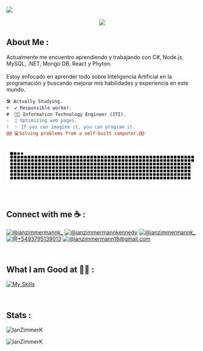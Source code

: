 
<br>

<img src="https://readme-typing-svg.herokuapp.com/?font=Roboto&weight=900&size=40=true&vCenter=true&width=500&height=70&duration=4000&color=B3B3B3&lines=Hi+There!+👋;+I'm+IanZimmermann!;" />

<p align="center">
  <img src="https://readme-typing-svg.herokuapp.com?font=ROBOT&duration=2500&size=20&color=39FF14&background=000000&center=true&vCenter=true&width=490&lines=%3E+I'm+a+Future+Full+Stack+Developer.">
</p>


## About Me :

Actualmente me encuentro aprendiendo y trabajando con C#, Node.js, MySQL, .NET, Mongo DB, React y Phyton.
<br>
<br>
Estoy enfocado en aprender todo sobre Inteligencia Artificial en la programación y buscando mejorar mis habilidades y experiencia en este mundo.

```diff
🛠️ Actually Studying.
+  ✔️ Responsible worker.
#  👨‍💻 Information Technology Engineer (ITI).
-  🚀 Optimizing web pages.
!  ✨ If you can imagine it, you can program it. 
@@ 💻Solving problems from a self-built computer.@@
```


<div align="center">
  
  <br>
  <img alt="snake eating my contributions" src="https://raw.githubusercontent.com/codediaz/codediaz/output/github-contribution-grid-snake.svg" />
  <br/>
</div>

<br>

## Connect with me ☕ :

[![@ianzimmermannk_](https://img.icons8.com/fluency/48/000000/instagram-new.png "@ianzimmermannk_")](https://instagram.com/ianzimmermannk_) 
[![@ianzimmermannkennedy](https://img.icons8.com/fluency/48/000000/facebook.png "@ianzimmermannk_")](https://www.facebook.com/ian.zimmermann.9/) 
[![@ianzimmermannk_](https://img.icons8.com/fluency/48/000000/linkedin.png "@ianzimmermannk_")](https://www.linkedin.com/in/ianzimmermannk) 
[![@+5493795139013](https://img.icons8.com/fluency/48/000000/phone-disconnected.png "@3795139013")](tel:+5493795139013) 
[![@ianzimmermann18@gmail.com](https://img.icons8.com/fluency/48/000000/apple-mail.png "@ianzimmermann18@gmail.com")](ianzimmermann18@gmail.com)

<br>

## What I am Good at 🧑‍💻 :
[![My Skills](https://skillicons.dev/icons?i=js,html,css,cs,java,mysql,mongodb,nodejs,php,postman,py,react,tailwind&perline=5)](https://skillicons.dev)

<br>

## Stats :
<p><img src="https://github-readme-stats.vercel.app/api/top-langs?username=IanZimmerK&show_icons=true&theme=dracula&locale=en&layout=compact" alt="IanZimmerK" /></p>

</p><img src="https://github-readme-stats.vercel.app/api?username=IanZimmerK&show_icons=true&theme=dracula&cache_seconds=1800&locale=en" alt="IanZimmerK" /></p>
